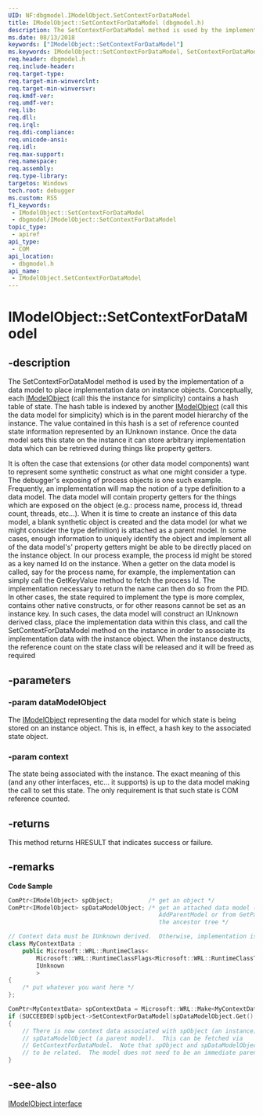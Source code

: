 ```yaml
---
UID: NF:dbgmodel.IModelObject.SetContextForDataModel
title: IModelObject::SetContextForDataModel (dbgmodel.h)
description: The SetContextForDataModel method is used by the implementation of a data model to place implementation data on instance objects.
ms.date: 08/13/2018
keywords: ["IModelObject::SetContextForDataModel"]
ms.keywords: IModelObject::SetContextForDataModel, SetContextForDataModel, IModelObject.SetContextForDataModel, IModelObject::SetContextForDataModel, IModelObject.SetContextForDataModel
req.header: dbgmodel.h
req.include-header: 
req.target-type: 
req.target-min-winverclnt: 
req.target-min-winversvr: 
req.kmdf-ver: 
req.umdf-ver: 
req.lib: 
req.dll: 
req.irql: 
req.ddi-compliance: 
req.unicode-ansi: 
req.idl: 
req.max-support: 
req.namespace: 
req.assembly: 
req.type-library: 
targetos: Windows
tech.root: debugger
ms.custom: RS5
f1_keywords:
 - IModelObject::SetContextForDataModel
 - dbgmodel/IModelObject::SetContextForDataModel
topic_type:
 - apiref
api_type:
 - COM
api_location:
 - dbgmodel.h
api_name:
 - IModelObject.SetContextForDataModel
---
```


# IModelObject::SetContextForDataModel


## -description

The SetContextForDataModel method is used by the implementation of a data model to place implementation data on instance objects. Conceptually, each [IModelObject](nn-dbgmodel-imodelobject.md) (call this the instance for simplicity) contains a hash table of state. The hash table is indexed by another [IModelObject](nn-dbgmodel-imodelobject.md) (call this the data model for simplicity) which is in the parent model hierarchy of the instance. The value contained in this hash is a set of reference counted state information represented by an IUnknown instance. Once the data model sets this state on the instance it can store arbitrary implementation data which can be retrieved during things like property getters. 

It is often the case that extensions (or other data model components) want to represent some synthetic construct as what one might consider a type. The debugger's exposing of process objects is one such example. Frequently, an implementation will map the notion of a type definition to a data model. The data model will contain property getters for the things which are exposed on the object (e.g.: process name, process id, thread count, threads, etc...). When it is time to create an instance of this data model, a blank synthetic object is created and the data model (or what we might consider the type definition) is attached as a parent model. In some cases, enough information to uniquely identify the object and implement all of the data model's' property getters might be able to be directly placed on the instance object. In our process example, the process id might be stored as a key named Id on the instance. When a getter on the data model is called, say for the process name, for example, the implementation can simply call the GetKeyValue method to fetch the process Id. The implementation necessary to return the name can then do so from the PID. In other cases, the state required to implement the type is more complex, contains other native constructs, or for other reasons cannot be set as an instance key. In such cases, the data model will construct an IUnknown derived class, place the implementation data within this class, and call the SetContextForDataModel method on the instance in order to associate its implementation data with the instance object. When the instance destructs, the reference count on the state class will be released and it will be freed as required

## -parameters

### -param dataModelObject

The [IModelObject](nn-dbgmodel-imodelobject.md) representing the data model for which state is being stored on an instance object. This is, in effect, a hash key to the associated state object.

### -param context

The state being associated with the instance. The exact meaning of this (and any other interfaces, etc... it supports) is up to the data model making the call to set this state. The only requirement is that such state is COM reference counted.

## -returns

This method returns HRESULT that indicates success or failure.

## -remarks

**Code Sample**

```cpp
ComPtr<IModelObject> spObject;          /* get an object */
ComPtr<IModelObject> spDataModelObject; /* get an attached data model (from earlier
                                           AddParentModel or from GetParentModel) anywhere in 
                                           the ancestor tree */

// Context data must be IUnknown derived.  Otherwise, implementation is opaque to the data model.
class MyContextData :
    public Microsoft::WRL::RuntimeClass<
        Microsoft::WRL::RuntimeClassFlags<Microsoft::WRL::RuntimeClassType::ClassicCom>,
        IUnknown
        >
{
    /* put whatever you want here */
};

ComPtr<MyContextData> spContextData = Microsoft::WRL::Make<MyContextData>();
if (SUCCEEDED(spObject->SetContextForDataModel(spDataModelObject.Get(), spContextData.Get())))
{
    // There is now context data associated with spObject (an instance) for 
    // spDataModelObject (a parent model).  This can be fetched via
    // GetContextForDataModel.  Note that spObject and spDataModelObject only need t
    // to be related.  The model does not need to be an immediate parent.
}
```

## -see-also

[IModelObject interface](nn-dbgmodel-imodelobject.md)

